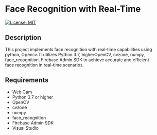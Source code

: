 # Face Recognition with Real-Time

[![License: MIT](https://img.shields.io/badge/License-MIT-yellow.svg)](https://opensource.org/licenses/MIT)

## Description

This project implements face recognition with real-time capabilities using python, Opencv. It utilizes Python 3.7, higherOpenCV, cvzone, numpy, face_recognition, Firebase Admin SDK to achieve accurate and efficient face recognition in real-time scenarios.

## Requirements

- Web Cam
- Python 3.7 or higher
- OpenCV
- cvzone
- numpy
- face_recognition
- Firebase Admin SDK
- Visual Studio 

